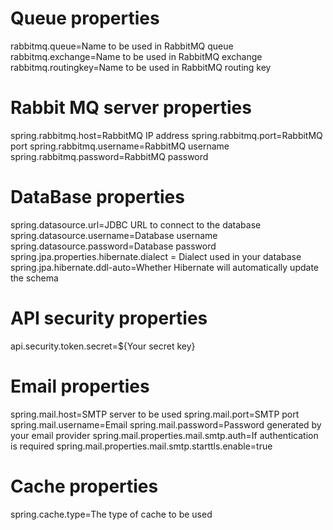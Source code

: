 # Queue properties
rabbitmq.queue=Name to be used in RabbitMQ queue
rabbitmq.exchange=Name to be used in RabbitMQ exchange
rabbitmq.routingkey=Name to be used in RabbitMQ routing key

# Rabbit MQ server properties
spring.rabbitmq.host=RabbitMQ IP address
spring.rabbitmq.port=RabbitMQ port
spring.rabbitmq.username=RabbitMQ username
spring.rabbitmq.password=RabbitMQ password

# DataBase properties
spring.datasource.url=JDBC URL to connect to the database
spring.datasource.username=Database username
spring.datasource.password=Database password
spring.jpa.properties.hibernate.dialect = Dialect used in your database
spring.jpa.hibernate.ddl-auto=Whether Hibernate will automatically update the schema

# API security properties
api.security.token.secret=${Your secret key}

# Email properties
spring.mail.host=SMTP server to be used
spring.mail.port=SMTP port
spring.mail.username=Email
spring.mail.password=Password generated by your email provider
spring.mail.properties.mail.smtp.auth=If authentication is required
spring.mail.properties.mail.smtp.starttls.enable=true

# Cache properties
spring.cache.type=The type of cache to be used

